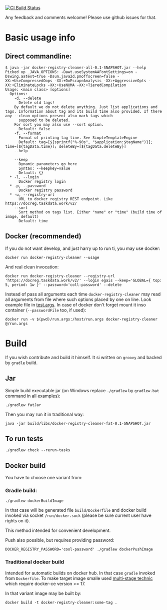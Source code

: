 [![CI Build Status](https://travis-ci.org/Hubbitus/docker-registry-cleaner.svg?branch=master)](https://travis-ci.org/Hubbitus/docker-registry-cleaner)

Any feedback and comments welcome! Please use github issues for that.

# Basic usage info

## Direct commandline:
```
$ java -jar docker-registry-cleaner-all-0.1-SNAPSHOT.jar --help
Picked up _JAVA_OPTIONS: -Dawt.useSystemAAFontSettings=on -Dswing.aatext=true -Dsun.java2d.pmoffscreen=false -XX:+UseCompressedOops -XX:+DoEscapeAnalysis -XX:+AggressiveOpts -XX:+EliminateLocks -XX:+UseNUMA -XX:+TieredCompilation
Usage: <main class> [options]
  Options:
    -d, --delete
      Delete old tags!
    By default we do not delete anything. Just list applications and tags. Information about tag and its build time also provided. If there any --clean options present also mark tags which
      supposed to be deleted.
    For sort you may also use --sort option.
      Default: false
    -f, --format
      Format of printing tag line. See SimpleTemplateEngine
      Default: tag=[${sprintf("%-90s", "$application:$tagName")}]; time=[${tagData.time}]; deleteBy=[${tagData.deleteBy}]
    --help

    --keep
      Dynamic parameters go here
      Syntax: --keepkey=value
      Default: {}
  * -l, --login
      Docker registry login
  * -p, --password
      Docker registry password
  * -u, --registry-url
      URL to docker registry REST endpoint. Like https://docreg.taskdata.work/v2/
    --sort
      Sort method on tags list. Either "name" or "time" (build time of image, default)
      Default: time
```

## Docker (recommended)
If you do not want develop, and just harry up to run ti, you may use docker:

    docker run docker-registry-cleaner --usage

And real clean invocation:

    docker run docker-registry-cleaner --registry-url 'https://docreg.taskdata.work/v2/' --login egais --keep='GLOBAL={ top: 5, period: 1w }' --password='coll-password' --delete

Instead of pass all arguments each time `docker-registry-cleaner` may read all arguments from file where such options placed by one on line. Look example file in [test.args](src/test/resources/test.args). In case of docker don't forget mount it inso container (`--passwordFile` too, if used):

    docker run -v $(pwd)/run.args:/host/run.args docker-registry-cleaner @/run.args


# Build

If you wish contribute and build it himself. It si written on `groovy` and backed by `gradle` build.

## Jar
Simple build executable jar (on Windows replace `./gradlew` by `gradlew.bat` command in all examples):

    ./gradlew fatJar

Then you may run it in traditional way:

    java -jar build/libs/docker-registry-cleaner-fat-0.1-SNAPSHOT.jar

## To run tests

    ./gradlew check --rerun-tasks

## Docker build

You have to choose one variant from:

### Gradle build:

    ./gradlew dockerBuildImage

In that case will be generated file `build/Dockerfile` and docker build invoked via socket `/run/docker.sock` (please be sure current user have rights on it).

This method intended for convenient development.

Push also possible, but requires providing password:

    DOCKER_REGISTRY_PASSWORD='cool-password' ./gradlew dockerPushImage

### Traditional docker build

Intended for automatic builds on docker hub. In that case `gradle` invoked from `Dockerfile`. To make target image smalle used [multi-stage technic](https://docs.docker.com/develop/develop-images/multistage-build/#use-multi-stage-builds) which require docker-ce version >= 17.

In that variant image may be built by:

    docker build -t docker-registry-cleaner:some-tag .
